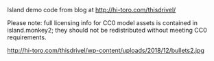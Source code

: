 Island demo code from blog at http://hi-toro.com/thisdrivel/

Please note: full licensing info for CC0 model assets is contained in island.monkey2; they should not be redistributed without meeting CC0 requirements.

http://hi-toro.com/thisdrivel/wp-content/uploads/2018/12/bullets2.jpg
